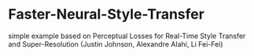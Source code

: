 # Faster-Neural-Style-Transfer
simple example based on Perceptual Losses for Real-Time Style Transfer and Super-Resolution (Justin Johnson, Alexandre Alahi, Li Fei-Fei)
